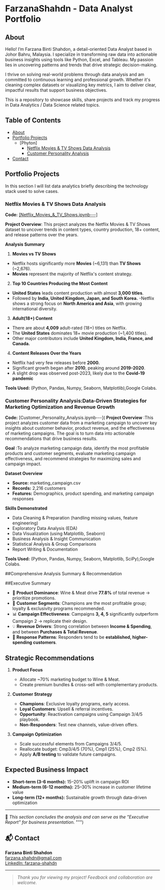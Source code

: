 # FarzanaShahdn - Data Analyst Portfolio
## About
Hello! I’m Farzana Binti Shahdon, a detail-oriented Data Analyst based in Johor Bahru, Malaysia. I specialize in transforming raw data into actionable business insights using tools like Python, Excel, and Tableau. My passion lies in uncovering patterns and trends that drive strategic decision-making.

I thrive on solving real-world problems through data analysis and am committed to continuous learning and professional growth. Whether it's cleaning complex datasets or visualizing key metrics, I aim to deliver clear, impactful results that support business objectives.

This is a repository to showcase skills, share projects and track my progress in Data Analytics / Data Science related topics.

## Table of Contents
- [About](about)
- [Portfolio Projects](portfolio-projects)
  - [Phyton]
    - [Netflix Movies & TV Shows Data Analysis](#netflix-movies-&-tv-shows-data-analysis)
    - [Customer Personality Analysis](#customer-personality-analysis)
- [Contact](#contact)

## Portfolio Projects
In this section I will list data analytics briefly describing the technology stack used to solve cases.

### Netflix Movies & TV Shows Data Analysis
**Code:** [[Netflix_Movies_&_TV_Shows.ipynb---]](https://github.com/FarzanaShahdn/Data-Analysis-Portfolio-/blob/main/Netflix_Movies_%26_TV_Shows.ipynb)

**Project Overview**: This project analyzes the Netflix Movies & TV Shows dataset to uncover trends in content types, country production, 18+ content, and release patterns over the years.

**Analysis Summary**
1) **Movies vs TV Shows**
- Netflix hosts significantly more **Movies** (~6,131) than **TV Shows** (~2,676).
- **Movies** represent the majority of Netflix's content strategy.

2) **Top 10 Countries Producing the Most Content**
- **United States** leads content production with almost **3,000 titles**.
- Followed by **India, United Kingdom, Japan, and South Korea.**
-Netflix shows a strong focus on **North America and Asia**, with growing international diversity.

3) **Adult(18+) Content**
- There are about **4,009** adult-rated (18+) titles on Netflix.
- The **United States** dominates 18+ movie production (~1,400 titles).
- Other major contributors include **United Kingdom, India, France, and Canada.**
  
4) **Content Releases Over the Years**
- Netflix had very few releases before **2000.**
- Significant growth began after **2010**, peaking around **2019-2020**.
- A slight drop was observed post-2023, likely due to the **Covid-19 pandemic**

**Tools Used:** (Python, Pandas, Numpy, Seaborn, Matplotlib),Google Colabs.

### Customer Personality Analysis:Data-Driven Strategies for Marketing Optimization and Revenue Growth

**Code:** [Customer_Personality_Analysis.ipynb---](
**Project Overview** :This project analyzes customer data from a marketing campaign to uncover key insights about customer behavior, product revenue, and the effectiveness of marketing campaigns. The goal is to turn data into actionable recommendations that drive business results.

**Goal** :To analyze marketing campaign data, identify the most profitable products and customer segments, evaluate marketing campaign effectiveness, and recommend strategies for maximizing sales and campaign impact.

**Dataset Overview**
- **Source:** marketing_campaign.csv
- **Records:** 2,216 customers
- **Features:** Demographics, product spending, and marketing campaign responses


**Skills Demonstrated**
- Data Cleaning & Preparation (handling missing values, feature engineering)
- Exploratory Data Analysis (EDA)
- Data Visualization (using Matplotlib, Seaborn)
- Business Analysis & Insight Communication
- Statistical Analysis & Group Comparisons
- Report Writing & Documentation

**Tools Used:** (Python, Pandas, Numpy, Seaborn, Matplotlib, SciPy),Google Colabs.

##Comprehensive Analysis Summary & Recommendation

##Executive Summary

- 🍷 **Product Dominance**: Wine & Meat drive **77.8%** of total revenue → prioritize promotions.  
- 👥 **Customer Segments**: Champions are the most profitable group; loyalty & exclusivity programs recommended.  
- 📊 **Campaign Effectiveness**: Campaigns **3, 4, 5** significantly outperform Campaign 2 → replicate their design.  
- 💡 **Revenue Drivers**: Strong correlation between **Income & Spending**, and between **Purchases & Total Revenue**.  
- 🎯 **Response Patterns**: Responders tend to be **established, higher-spending customers**.  

## Strategic Recommendations

1. **Product Focus**  
   - Allocate ~70% marketing budget to Wine & Meat.  
   - Create premium bundles & cross-sell with complementary products.  

2. **Customer Strategy**  
   - **Champions**: Exclusive loyalty programs, early access.  
   - **Loyal Customers**: Upsell & referral incentives.  
   - **Opportunity**: Reactivation campaigns using Campaign 3/4/5 playbook.  
   - **Non-Responders**: Test new channels, value-driven offers.  

3. **Campaign Optimization**  
   - Scale successful elements from Campaigns 3/4/5.  
   - Reallocate budget: Cmp3/4/5 (70%), Cmp1 (25%), Cmp2 (5%).  
   - Apply **A/B testing** to validate future campaigns.  

## Expected Business Impact

- **Short-term (3-6 months):** 15–20% uplift in campaign ROI  
- **Medium-term (6-12 months):** 25–30% increase in customer lifetime value  
- **Long-term (12+ months):** Sustainable growth through data-driven optimization  

---
📌 *This section concludes the analysis and can serve as the "Executive Report" for business presentation.*
""")


## 📬 Contact
**Farzana Binti Shahdon**  
[farzana.shahdn@gmail.com](mailto:farzana.shahdn@gmail.com)  
[LinkedIn: farzana-shahdn]([www.linkedin.com/in/farzana-shahdn](https://www.linkedin.com/in/farzana-shahdn/))

---

> _Thank you for viewing my project! Feedback and collaboration are welcome._
